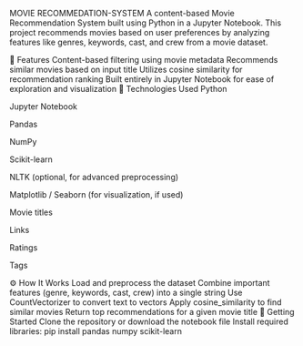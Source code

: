 MOVIE RECOMMEDATION-SYSTEM
A content-based Movie Recommendation System built using Python in a Jupyter Notebook. This project recommends movies based on user preferences by analyzing features like genres, keywords, cast, and crew from a movie dataset.

📌 Features
Content-based filtering using movie metadata
Recommends similar movies based on input title
Utilizes cosine similarity for recommendation ranking
Built entirely in Jupyter Notebook for ease of exploration and visualization
🧠 Technologies Used
Python

Jupyter Notebook

Pandas

NumPy

Scikit-learn

NLTK (optional, for advanced preprocessing)

Matplotlib / Seaborn (for visualization, if used)

Movie titles

Links

Ratings

Tags

⚙️ How It Works
Load and preprocess the dataset
Combine important features (genre, keywords, cast, crew) into a single string
Use CountVectorizer to convert text to vectors
Apply cosine_similarity to find similar movies
Return top recommendations for a given movie title
🚀 Getting Started
Clone the repository or download the notebook file
Install required libraries:
pip install pandas numpy scikit-learn
